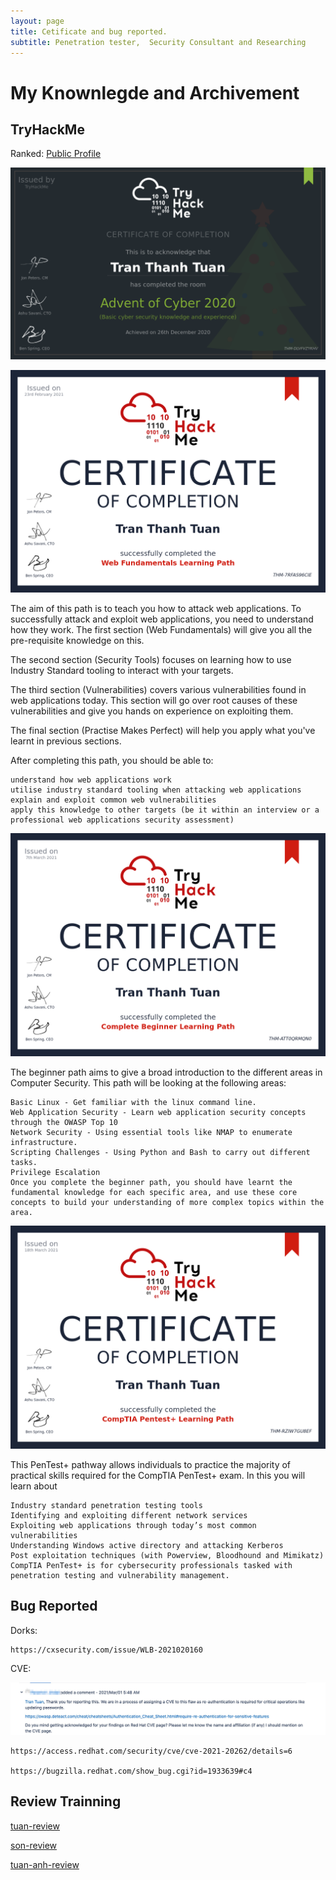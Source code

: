 ```yaml
---
layout: page
title: Cetificate and bug reported.
subtitle: Penetration tester,  Security Consultant and Researching
---
```



# My Knownlegde and Archivement

## TryHackMe
Ranked: [Public Profile](https://tryhackme.com/p/leiz95)

<script src="https://tryhackme.com/badge/16445"></script>

![THM-AOC2020](/assets/img/THM-AOC2020.png)

![THM-AOC2020](/assets/img/THM-WF.png)

The aim of this path is to teach you how to attack web applications. To successfully attack and exploit web applications, you need to understand how they work. The first section (Web Fundamentals) will give you all the pre-requisite knowledge on this. 

The second section (Security Tools) focuses on learning how to use Industry Standard tooling to interact with your targets. 

The third section (Vulnerabilities) covers various vulnerabilities found in web applications today. This section will go over root causes of these vulnerabilities and give you hands on experience on exploiting them.

The final section (Practise Makes Perfect) will help you apply what you've learnt in previous sections.

After completing this path, you should be able to:

    understand how web applications work
    utilise industry standard tooling when attacking web applications
    explain and exploit common web vulnerabilities
    apply this knowledge to other targets (be it within an interview or a professional web applications security assessment)

![THM-AOC2020](/assets/img/THM-BP.png)


The beginner path aims to give a broad introduction to the different areas in Computer Security. This path will be looking at the following areas:

    Basic Linux - Get familiar with the linux command line.
    Web Application Security - Learn web application security concepts through the OWASP Top 10
    Network Security - Using essential tools like NMAP to enumerate infrastructure.
    Scripting Challenges - Using Python and Bash to carry out different tasks.
    Privilege Escalation
    Once you complete the beginner path, you should have learnt the fundamental knowledge for each specific area, and use these core concepts to build your understanding of more complex topics within the area.

![THM-AOC2020](/assets/img/THM-COM.png)

This PenTest+ pathway allows individuals to practice the majority of practical skills required for the CompTIA PenTest+ exam. In this you will learn about

    Industry standard penetration testing tools
    Identifying and exploiting different network services
    Exploiting web applications through today’s most common vulnerabilities
    Understanding Windows active directory and attacking Kerberos
    Post exploitation techniques (with Powerview, Bloodhound and Mimikatz)
    CompTIA PenTest+ is for cybersecurity professionals tasked with penetration testing and vulnerability management.



## Bug Reported

Dorks: 

    https://cxsecurity.com/issue/WLB-2021020160

CVE:

![THM-AOC2020](/assets/img/cve2021.png)

    https://access.redhat.com/security/cve/cve-2021-20262/details=6

    https://bugzilla.redhat.com/show_bug.cgi?id=1933639#c4


## Review Trainning


[tuan-review](/assets/img/Review-tuan.pdf)

[son-review](/assets/img/Review-Trainning.pdf)

[tuan-anh-review](/assets/img/review-tuan-anh.pdf)

